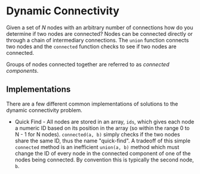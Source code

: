 # Dynamic Connectivity

Given a set of *N* nodes with an arbitrary number of connections how do you determine if two nodes are connected?  Nodes can be connected directly or through a chain of intermediary connections. The `union` function connects two nodes and the `connected` function checks to see if two nodes are connected.

Groups of nodes connected together are referred to as *connected components*.

## Implementations

There are a few different common implementations of solutions to the dynamic connectivity problem.

+ Quick Find - All nodes are stored in an array, `ids`, which gives each node a numeric ID based on its position in the array (so within the range 0 to N - 1 for N nodes). `connected(a, b)` simply checks if the two nodes share the same ID, thus the name "quick-find".  A tradeoff of this simple `connected` method is an inefficient `union(a, b)` method which must change the ID of every node in the connected component of one of the nodes being connected. By convention this is typically the second node, `b`.

